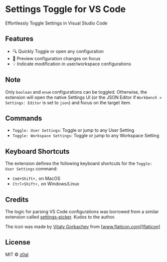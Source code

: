 # Settings Toggle for VS Code

Effortlessly Toggle Settings in Visual Studio Code

## Features

- 🔍 Quickly Toggle or open any configuration
- 👀 Preview configuration changes on focus
- 💡 Indicate modification in user/workspace configurations

## Note

Only `boolean` and `enum` configurations can be toggled. Otherwise, the extension will open the native Settings UI (or the JSON Editor if `Workbench > Settings: Editor` is set to `json`) and focus on the target item.

## Commands

- `Toggle: User Settings`: Toggle or jump to any User Setting
- `Toggle: Workspace Settings`: Toggle or jump to any Workspace Setting

## Keyboard Shortcuts

The extension defines the following keyboard shortcuts for the `Toggle: User Settings` command:

- `Cmd+Shift+,` on MacOS
- `Ctrl+Shift+,` on Windows/Linux

## Credits

The logic for parsing VS Code configurations was borrowed from a similar extension called [settings-picker][settings-picker]. Kudos to the author.

The icon was made by [Vitaly Gorbachev][icon-author] from [www.flaticon.com][flaticon]

## License

MIT ©️ [z0al][author]

[settings-picker]: https://marketplace.visualstudio.com/items?itemName=sandy081.settings-picker
[author]: https://twitter.com/_z0al
[icon-author]: https://www.flaticon.com/authors/vitaly-gorbachev
[flaticon]: https://www.flaticon.com/
